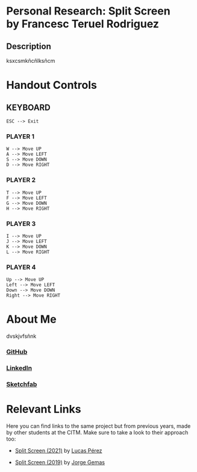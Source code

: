# Personal Research: Split Screen <br> by Francesc Teruel Rodriguez
## Description

ksxcsmkñcñlksñcm

# Handout Controls

## KEYBOARD ##

    ESC --> Exit
	
  ### PLAYER 1
  
    W --> Move UP
    A --> Move LEFT
    S --> Move DOWN
    D --> Move RIGHT
  
  ### PLAYER 2
  
    T --> Move UP
    F --> Move LEFT
    G --> Move DOWN
    H --> Move RIGHT
  
  ### PLAYER 3
  
    I --> Move UP
    J --> Move LEFT
    K --> Move DOWN
    L --> Move RIGHT
  
  ### PLAYER 4
  
    Up --> Move UP
    Left --> Move LEFT
    Down --> Move DOWN
    Right --> Move RIGHT

# About Me

dvskjvfsñnk

### [GitHub](https://github.com/francesctr4)
### [LinkedIn](https://www.linkedin.com/in/francesc-teruel-rodr%C3%ADguez-916bab231/)
### [Sketchfab](https://sketchfab.com/francesctr4)

# Relevant Links

Here you can find links to the same project but from previous years, made by other students at the CITM. Make sure to take a look to their approach too:

* [Split Screen (2021)](https://lucaspg14.github.io/Split-Screen/) by [Lucas Pérez](https://github.com/LucasPG14)

* [Split Screen (2019)](https://jorgegh2.github.io/Split-screen/) by [Jorge Gemas](https://github.com/jorgegh2)
